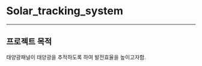 # Solar_tracking_system
---------------------------------
## 프로젝트 목적
태양광패널이 태양광을 추적하도록 하여 발전효율을 높이고자함.
